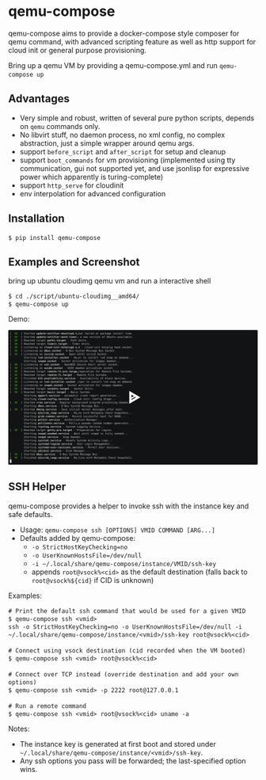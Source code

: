 
# qemu-compose

qemu-compose aims to provide a docker-compose style composer for qemu command, with advanced scripting feature as well as http support for cloud init or general purpose provisioning.

Bring up a qemu VM by providing a qemu-compose.yml and run `qemu-compose up`

## Advantages

 - Very simple and robust, written of several pure python scripts, depends on `qemu` commands only.
 - No libvirt stuff, no daemon process, no xml config, no complex abstraction, just a simple wrapper around qemu args.
 - support `before_script` and `after_script` for setup and cleanup
 - support `boot_commands` for vm provisioning (implemented using tty communication, gui not supported yet, and use jsonlisp for expressive power which apparently is turing-complete)
 - support `http_serve` for cloudinit
 - env interpolation for advanced configuration

## Installation

```
$ pip install qemu-compose
```

## Examples and Screenshot

bring up ubuntu cloudimg qemu vm and run a interactive shell


```
$ cd ./script/ubuntu-cloudimg__amd64/
$ qemu-compose up
```

Demo:

[![asciicast](https://raw.githubusercontent.com/zTrix/qemu-compose/refs/heads/main/assets/726386.svg)](https://asciinema.org/a/726386)

## SSH Helper

qemu-compose provides a helper to invoke ssh with the instance key and safe defaults.

- Usage: `qemu-compose ssh [OPTIONS] VMID COMMAND [ARG...]`
- Defaults added by qemu-compose:
  - `-o StrictHostKeyChecking=no`
  - `-o UserKnownHostsFile=/dev/null`
  - `-i ~/.local/share/qemu-compose/instance/VMID/ssh-key`
  - appends `root@vsock%<cid>` as the default destination (falls back to `root@vsock%${cid}` if CID is unknown)

Examples:

```
# Print the default ssh command that would be used for a given VMID
$ qemu-compose ssh <vmid>
ssh -o StrictHostKeyChecking=no -o UserKnownHostsFile=/dev/null -i ~/.local/share/qemu-compose/instance/<vmid>/ssh-key root@vsock%<cid>

# Connect using vsock destination (cid recorded when the VM booted)
$ qemu-compose ssh <vmid> root@vsock%<cid>

# Connect over TCP instead (override destination and add your own options)
$ qemu-compose ssh <vmid> -p 2222 root@127.0.0.1

# Run a remote command
$ qemu-compose ssh <vmid> root@vsock%<cid> uname -a
```

Notes:
- The instance key is generated at first boot and stored under `~/.local/share/qemu-compose/instance/<vmid>/ssh-key`.
- Any ssh options you pass will be forwarded; the last-specified option wins.

